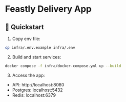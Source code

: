 # Feastly Delivery App

## 🚀 Quickstart

1. Copy env file:

```bash
cp infra/.env.example infra/.env
```

2. Build and start services:

```bash
docker compose -f infra/docker-compose.yml up --build
```

3. Access the app:
- API: http://localhost:8080
- Postgres: localhost:5432
- Redis: localhost:6379
